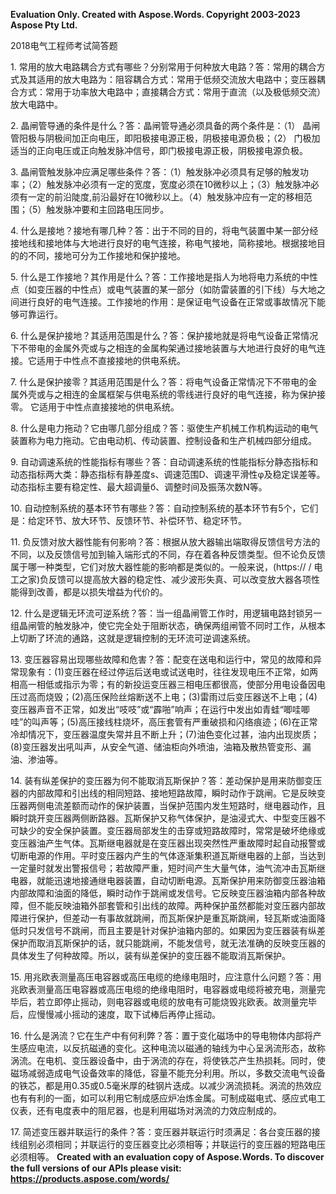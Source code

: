 ﻿**Evaluation Only. Created with Aspose.Words. Copyright 2003-2023 Aspose Pty Ltd.**

2018电气工程师考试简答题

1\. 常用的放大电路耦合方式有哪些？分别常用于何种放大电路？答：常用的耦合方式及其适用的放大电路为：阻容耦合方式：常用于低频交流放大电路中；变压器耦合方式：常用于功率放大电路中；直接耦合方式：常用于直流（以及极低频交流）放大电路中。

2\. 晶闸管导通的条件是什么？答：晶闸管导通必须具备的两个条件是：（1） 晶闸管阳极与阴极间加正向电压，即阳极接电源正极，阴极接电源负极；（2） 门极加适当的正向电压或正向触发脉冲信号，即门极接电源正极，阴极接电源负极。

3\. 晶闸管触发脉冲应满足哪些条件？答：（1）触发脉冲必须具有足够的触发功率；（2）触发脉冲必须有一定的宽度，宽度必须在10微秒以上；（3）触发脉冲必须有一定的前沿陡度,前沿最好在10微秒以上。（4）触发脉冲应有一定的移相范围；（5）触发脉冲要和主回路电压同步。

4\. 什么是接地？接地有哪几种？答：出于不同的目的，将电气装置中某一部分经接地线和接地体与大地进行良好的电气连接，称电气接地，简称接地。根据接地目的的不同，接地可分为工作接地和保护接地。

5\. 什么是工作接地？其作用是什么？答：工作接地是指人为地将电力系统的中性点（如变压器的中性点）或电气装置的某一部分（如防雷装置的引下线）与大地之间进行良好的电气连接。工作接地的作用：是保证电气设备在正常或事故情况下能够可靠运行。

6\. 什么是保护接地？其适用范围是什么？答：保护接地就是将电气设备正常情况下不带电的金属外壳或与之相连的金属构架通过接地装置与大地进行良好的电气连接。它适用于中性点不直接接地的供电系统。

7\. 什么是保护接零？其适用范围是什么？答：将电气设备正常情况下不带电的金属外壳或与之相连的金属框架与供电系统的零线进行良好的电气连接，称为保护接零。 它适用于中性点直接接地的供电系统。

8\. 什么是电力拖动？它由哪几部分组成？答：驱使生产机械工作机构运动的电气装置称为电力拖动。它由电动机、传动装置、控制设备和生产机械四部分组成。

9\. 自动调速系统的性能指标有哪些？答：自动调速系统的性能指标分静态指标和动态指标两大类：静态指标有静差度s、调速范围D、调速平滑性φ及稳定误差等。动态指标主要有稳定性、最大超调量б、调整时间及振荡次数N等。

10\. 自动控制系统的基本环节有哪些？答：自动控制系统的基本环节有5个，它们是：给定环节、放大环节、反馈环节、补偿环节、稳定环节。

11\. 负反馈对放大器性能有何影响？答：根据从放大器输出端取得反馈信号方法的不同，以及反馈信号加到输入端形式的不同，存在着各种反馈类型。但不论负反馈属于哪一种类型，它们对放大器性能的影响都是类似的。一般来说，(https:// / 电工之家)负反馈可以提高放大器的稳定性、减少波形失真、可以改变放大器各项性能得到改善，都是以损失增益为代价的。

12\. 什么是逻辑无环流可逆系统？答：当一组晶闸管工作时，用逻辑电路封锁另一组晶闸管的触发脉冲，使它完全处于阻断状态，确保两组闸管不同时工作，从根本上切断了环流的通路，这就是逻辑控制的无环流可逆调速系统。

13\. 变压器容易出现哪些故障和危害？答：配变在送电和运行中，常见的故障和异常现象有：(1)变压器在经过停运后送电或试送电时，往往发现电压不正常，如两相高一相低或指示为零；有的新投运变压器三相电压都很高，使部分用电设备因电压过高而烧毁；(2)高压保险丝熔断送不上电；(3)雷雨过后变压器送不上电；(4)变压器声音不正常，如发出“吱吱”或“霹啪”响声；在运行中发出如青蛙“唧哇唧哇”的叫声等；(5)高压接线柱烧坏，高压套管有严重破损和闪络痕迹；(6)在正常冷却情况下，变压器温度失常并且不断上升；(7)油色变化过甚，油内出现炭质；(8)变压器发出吼叫声，从安全气道、储油柜向外喷油，油箱及散热管变形、漏油、渗油等。

14\. 装有纵差保护的变压器为何不能取消瓦斯保护？答：差动保护是用来防御变压器的内部故障和引出线的相同短路、接地短路故障，瞬时动作于跳闸。它是反映变压器两侧电流差额而动作的保护装置，当保护范围内发生短路时，继电器动作，且瞬时跳开变压器两侧断路器。瓦斯保护又称气体保护，是油浸式大、中型变压器不可缺少的安全保护装置。变压器局部发生的击穿或短路故障时，常常是破坏绝缘或变压器油产生气体。瓦斯继电器就是在变压器出现突然性严重故障时起自动报警或切断电源的作用。平时变压器内产生的气体逐渐集积道瓦斯继电器的上部，当达到一定量时就发出警报信号；若故障严重，短时间产生大量气体，油气流冲击瓦斯继电器，就能迅速地接通继电器装置，自动切断电源。瓦斯保护用来防御变压器油箱内部故障和油面的降低，瞬时动作于跳闸或发信号。它反映变压器油箱内部各种故障，但不能反映油箱外部套管和引出线的故障。两种保护虽然都能对变压器内部故障进行保护，但差动一有事故就跳闸，而瓦斯保护是重瓦斯跳闸，轻瓦斯或油面降低时只发信号不跳闸，而且主要是针对保护油箱内部的。如果因为变压器装有纵差保护而取消瓦斯保护的话，就只能跳闸，不能发信号，就无法准确的反映变压器的具体发生了何种故障。所以，装有纵差保护的变压器不能取消瓦斯保护。

15\. 用兆欧表测量高压电容器或高压电缆的绝缘电阻时，应注意什么问题？答：用兆欧表测量高压电容器或高压电缆的绝缘电阻时，电容器或电缆将被充电，测量完毕后，若立即停止摇动，则电容器或电缆的放电有可能烧毁兆欧表。故测量完毕后，应慢慢减小摇动的速度，取下试棒后再停止摇动。

16\. 什么是涡流？它在生产中有何利弊？答：置于变化磁场中的导电物体内部将产生感应电流，以反抗磁通的变化。这种电流以磁通的轴线为中心呈涡流形态，故称涡流。在电机、变压器设备中，由于涡流的存在，将使铁芯产生热损耗。同时，使磁场减弱造成电气设备效率的降低，容量不能充分利用。所以，多数交流电气设备的铁芯，都是用0.35或0.5毫米厚的硅钢片迭成。以减少涡流损耗。涡流的热效应也有有利的一面，如可以利用它制成感应炉冶炼金属。可制成磁电式、感应式电工仪表，还有电度表中的阻尼器，也是利用磁场对涡流的力效应制成的。

17\. 简述变压器并联运行的条件？答：变压器并联运行时须满足：各台变压器的接线组别必须相同；并联运行的变压器变比必须相等；并联运行的变压器的短路电压必须相等。
**Created with an evaluation copy of Aspose.Words. To discover the full versions of our APIs please visit: https://products.aspose.com/words/**
